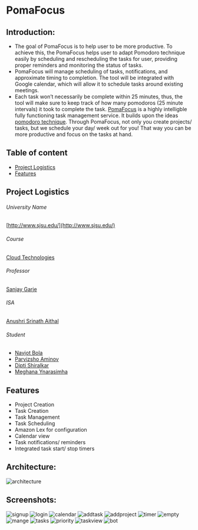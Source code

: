 # PomaFocus #

## Introduction:

* The goal of PomaFocus is to help user to be more productive. To achieve this, the PomaFocus helps user to adapt Pomodoro technique easily by scheduling and rescheduling the tasks for user, providing proper reminders and monitoring the status of tasks.
* PomaFocus will manage scheduling of tasks, notifications, and approximate timing to completion. The tool will be integrated with Google calendar, which will allow it to schedule tasks around existing meetings. 
* Each task won’t necessarily be complete within 25 minutes, thus, the tool will make sure to keep track of how many pomodoros (25 minute intervals) it took to complete the task. 
[PomaFocus](http://pomafocus.com/) is a highly intelligble fully functioning task management service. It builds upon the ideas [pomodoro technique](https://francescocirillo.com/pages/pomodoro-technique). Through PomaFocus, not only you create projects/ tasks, but we schedule your day/ week out for you! That way you can be more productive and focus on the tasks at hand.

 ## Table of content
 - [Project Logistics](#project-logistics)
- [Features](#features)

 ## Project Logistics
 
 ###### University Name
[http://www.sjsu.edu/](http://www.sjsu.edu/)

 ###### Course
[Cloud Technologies](http://info.sjsu.edu/web-dbgen/catalog/courses/CMPE281.html)

 ###### Professor
[Sanjay Garje](https://www.linkedin.com/in/sanjaygarje/)

 ######  ISA
[Anushri Srinath Aithal](https://www.linkedin.com/in/anushri-aithal/)

 ###### Student
- [Navjot Bola](https://www.linkedin.com/in/navjotbola/)
- [Parvizsho Aminov](https://www.linkedin.com/in/parvizsho/)
- [Dipti Shiralkar](https://www.linkedin.com/in/diptivs/)
- [Meghana Ynarasimha](https://www.linkedin.com/in/ymeghana/)

 ## Features
- Project Creation
- Task Creation
- Task Management
- Task Scheduling
- Amazon Lex for configuration
- Calendar view
- Task notifications/ reminders
- Integrated task start/ stop timers

## Architecture:

![architecture](https://user-images.githubusercontent.com/32143377/49681242-2aacd700-fa53-11e8-8de0-98339ab3255d.PNG)


## Screenshots:
![signup](https://raw.githubusercontent.com/diptivs/pomafocus/master/screenshots/signup.png)
![login](https://raw.githubusercontent.com/diptivs/pomafocus/master/screenshots/login.png)
![calendar](https://raw.githubusercontent.com/diptivs/pomafocus/master/screenshots/calendarview2.png)
![addtask](https://raw.githubusercontent.com/diptivs/pomafocus/master/screenshots/addtask.png)
![addproject](https://raw.githubusercontent.com/diptivs/pomafocus/master/screenshots/addproject.png)
![timer](https://raw.githubusercontent.com/diptivs/pomafocus/master/screenshots/timer.png)
![empty](https://raw.githubusercontent.com/diptivs/pomafocus/master/screenshots/emptymanage.png)
![mange](https://raw.githubusercontent.com/diptivs/pomafocus/master/screenshots/manageview.png)
![tasks](https://raw.githubusercontent.com/diptivs/pomafocus/master/screenshots/taskview.png)
![priority](https://raw.githubusercontent.com/diptivs/pomafocus/master/screenshots/priorityview.png)
![taskview](https://raw.githubusercontent.com/diptivs/pomafocus/master/screenshots/taskseditview.png)
![bot](https://raw.githubusercontent.com/diptivs/pomafocus/master/screenshots/configuration.png)

